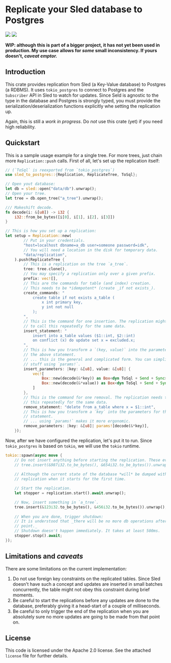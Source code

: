 # Replicate your Sled database to Postgres

<a href="https://docs.rs/sled_to_postgres"><img src="https://docs.rs/sled_to_postgres/badge.svg"></a>
<a href="https://crates.io/crates/sled_to_postgres"><img src="https://img.shields.io/crates/v/sled_to_postgres.svg"></a>

**WIP: although this is part of a bigger project, it has not yet been used in production. My use case allows for _some_ small inconsistency. If yours doesn't, _caveat emptor._**

## Introduction

This crate provides replication from Sled (a Key-Value database) to Postgres (a RDBMS). It uses `tokio_postgres` to connect to Postgres and the `Subscriber` API in Sled to watch for updates. Since Seld is agnostic to the type in the database and Postgres is strongly typed, you must provide the serialization/deserialization functions explicitly whe setting the replication up.

Again, this is still a _work in progress_. Do _not_ use this crate (yet) if you need high reliability. 

## Quickstart 

This is a sample usage example for a single tree. For more trees, just chain more `Replication::push` calls. First of all, let's set up the replication itself:

```rust
// (`ToSql` is reexported from `tokio_postgres`)
use sled_to_postgres::{Replication, ReplicateTree, ToSql};

// Open yout database:
let db = sled::open("data/db").unwrap();
// Open your tree.
let tree = db.open_tree("a_tree").unwrap();

/// Makeshift decode.
fn decode(i: &[u8]) -> i32 {
    i32::from_be_bytes([i[0], i[1], i[2], i[3]])
}

// This is how you set up a replication:
let setup = Replication::new(
        // Put in your credentials.
        "host=localhost dbname=a_db user=someone password=idk",
        // You will need a location in the disk for temporary data.
        "data/replication",
    ).push(ReplicateTree {
        // This is a replication on the tree `a_tree`.
        tree: tree.clone(),
        // You may specify a replication only over a given prefix.
        prefix: vec![],
        // This are the commands for table (and index) creation.
        // This needs to be *idempotent* (create _if not exists_).
        create_commands: "
            create table if not exists a_table (
                x int primary key,
                y int not null
            );
        ",
        // This is the command for one insertion. The replication might need
        // to call this repeatedly for the same data. 
        insert_statement: "
            insert into a_table values ($1::int, $2::int)
            on conflict (x) do update set x = excluded.x;
        ",
        // This is how you transform a `(key, value)` into the parameters for
        // the above statement.
        // ... this is the general and complicated form. You can simplify 
        // stuff using `params!`.
        insert_parameters: |key: &[u8], value: &[u8]| {
            vec![
                Box::new(decode(&*key)) as Box<dyn ToSql + Send + Sync>,
                Box::new(decode(&*value)) as Box<dyn ToSql + Send + Sync>,
            ]
        },
        // This is the command for one removal. The replication needs to call
        // this repeatedly for the same data. 
        remove_statement: "delete from a_table where x = $1::int",
        // This is how you transform a `key` into the parameters for the above
        // statement.
        // ... using `params!` makes it more ergonomic.
        remove_parameters: |key: &[u8]| params![decode(&*key)],
    });
```

Now, after we have configured the replication, let's put it to run. Since `tokio_postgres` is based on `tokio`, we will use the `tokio` runtime.

```rust
tokio::spawn(async move {
    // Do not insert anything before starting the replication. These events will not be logged.
    // tree.insert(&987i32.to_be_bytes(), &654i32.to_be_bytes()).unwrap();
    
    // Although the current state of the database *will* be dumped with the 
    // replication when it starts for the first time.

    // Start the replication.
    let stopper = replication.start().await.unwrap();

    // Now, insert something in `a_tree`.
    tree.insert(&123i32.to_be_bytes(), &456i32.to_be_bytes()).unwrap();
    
    // When you are done, trigger shutdown:
    // It is understood that _there will be no more db operations after this
    // point._
    // Shutdown doesn't happen immediately. It takes at least 500ms.
    stopper.stop().await;
});
```

## Limitations and _caveats_

There are some limitations on the current implementation:
1. Do not use foreign key constraints on the replicated tables. Since Sled
doesn't have such a concept and updates are inserted in small batches 
concurrently, the table might not obey this constraint during brief moments.
2. Be careful to start the replications before any updates are done to the
database, preferably giving it a head-start of a couple of milliseconds.
3. Be careful to only trigger the end of the replication when you are
absolutely sure no more updates are going to be made from that point on.

## License

This code is licensed under the Apache 2.0 license. See the attached `license` file for further details.